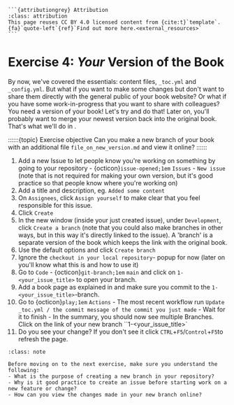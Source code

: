 ````{margin}
```{attributiongrey} Attribution
:class: attribution
This page reuses CC BY 4.0 licensed content from {cite:t}`template`. {fa}`quote-left`{ref}`Find out more here.<external_resources>`
```
````

# Exercise 4: _Your_ Version of the Book

By now, we've covered the essentials: content files, `_toc.yml` and `_config.yml`. But what if you want to make some changes but don't want to share them directly with the general public of your book website? Or what if you have some work-in-progress that you want to share with colleagues? You need a version of your book! Let's try and do that! Later on, you'll probably want to merge your newest version back into the original book. That's what we'll do in [](./005.md).

::::::{topic} Exercise objective
Can you make a new branch of your book with an additional file `file_on_new_version.md` and view it online?
::::::

1. Add a new Issue to let people know you're working on something by going to your repository - {octicon}`issue-opened;1em` `Issues` - `New issue` (note that is not required for making your own version, but it's good practice so that people know where you're working on)
2. Add a title and description, eg. `Added some content`
3. On `Assignees`, click `Assign yourself` to make clear that you feel responsible for this issue.
4. Click `Create`
5. In the new window (inside your just created issue), under `Development`, click `Create a branch` (note that you could also make branches in other ways, but in this way it's directly linked to the issue). A 'branch' is a separate version of the book which keeps the link with the original book.
6. Use the default options and click `Create branch`
7. Ignore the `checkout in your local repository`- popup for now (later on you'll know what this is and how to use it)
8. Go to `Code` - {octicon}`git-branch;1em` `main` and click on `1-<your_issue_title>` to open your branch.
9. Add a book page as explained in [](./002.md) and make sure you commit to the  `1-<your_issue_title>`-branch.
10. Go to {octicon}`play;1em` `Actions` - The most recent workflow run `Update _toc.yml / the commit message of the commit you just made` - Wait for it to finish - In the summary, you should now see multiple Branches. Click on the link of your new branch ``1-<your_issue_title>`
11. Do you see your change? If you don't see it click `CTRL`+`F5`/`Control`+`F5`to refresh the page.

```{admonition} Check your understanding
:class: note

Before moving on to the next exercise, make sure you understand the following:
- What is the purpose of creating a new branch in your repository?
- Why is it good practice to create an issue before starting work on a new feature or change?
- How can you view the changes made in your new branch online?
```
